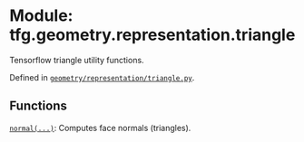 <div itemscope itemtype="http://developers.google.com/ReferenceObject">
<meta itemprop="name" content="tfg.geometry.representation.triangle" />
<meta itemprop="path" content="Stable" />
</div>

# Module: tfg.geometry.representation.triangle

Tensorflow triangle utility functions.



Defined in [`geometry/representation/triangle.py`](https://cs.corp.google.com/#piper///depot/google3/third_party/py/tensorflow_graphics/geometry/representation/triangle.py).

<!-- Placeholder for "Used in" -->


## Functions

[`normal(...)`](../../../tfg/geometry/representation/triangle/normal.md): Computes face normals (triangles).


